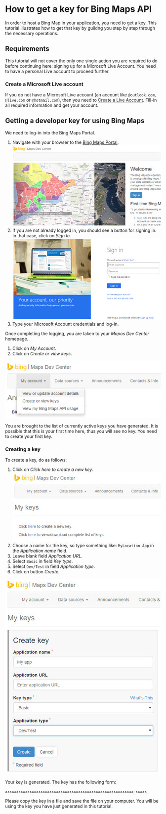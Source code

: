 # How to get a key for Bing Maps API
In order to host a Bing Map in your application, you need to get a key. This tutorial illustrates how to get that key by guiidng you step by step through the necessary operations.

## Requirements
This tutorial will not cover the only one single action you are required to do before continuing here: signing up for a Microsoft Live Account. You need to have a personal Live account to proceed further.

### Create a Microsoft Live account
If you do not have a Microsoft Live account (an account like `@outlook.com`, `@live.com` or `@hotmail.com`), then you need to [Create a Live Account](https://signup.live.com). Fill-in all required information and get your account.

## Getting a developer key for using Bing Maps
We need to log-in into the Bing Maps Portal.

1. Navigate with your browser to the [Bing Maps Portal](https://www.bingmapsportal.com/). ![Bing Maps Portal](/_items/bing1.png)
2. If you are not already logged in, you should see a button for signing in. In that case, click on _Sign In_. ![Bing Maps Portal](/_items/bing2.png)
3. Type your Microsoft Account credentials and log-in.

Once completing the logging, you are taken to your _Mapos Dev Center_ homepage.

1. Click on _My Account_.
2. Click on _Create or view keys_.

![Bing Maps Portal](/_items/bing3.png)

You are brought to the list of currently active keys you have generated. It is possible that this is your first time here, thus you will see no key. You need to create your first key.

### Creating a key
To create a key, do as follows:

1. Click on _Click here to create a new key_. ![Bing Maps Portal](/_items/bing4.png)
2. Choose a name for the key, so type something like: `MyLocation App` in the _Application name_ field.
3. Leave blank field _Application URL_.
4. Select `Basic` in field _Key type_.
5. Select `Dev/Test` in field _Application type_.
6. Click on button _Create_.

![Bing Maps Portal](/_items/bing5.png)

Your key is generated. The key has the following form:

    xxxxxxxxxxxxxxxxxxxxxxxxxxxxxxxxxxxxxxxxxxxxxxxxxxxxxxxxxx-xxxxx

Please copy the key in a file and save the file on your computer. You will be using the key you have just generated in this tutorial.
